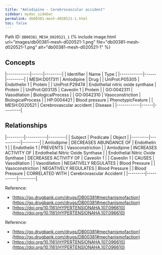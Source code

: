 ```yaml
---
title: "Amlodipine - Cerebrovascular accident"
sidebar: mydoc_sidebar
permalink: db00381-mesh-d020521-1.html
toc: false 
---
```



Path ID: `DB00381_MESH_D020521_1`
{% include image.html url="images/db00381-mesh-d020521-1.png" file="db00381-mesh-d020521-1.png" alt="db00381-mesh-d020521-1" %}

## Concepts

|------------|------|---------|
| Identifier | Name | Type    |
|------------|------|---------|
| MESH:D017311 | Amlodipine | Drug |
| UniProt:P05305 | Endothelin 1 | Protein |
| UniProt:P29474 | Endothelial nitric oxide synthase | Protein |
| UniProt:Q03135 | Caveolin 1 | Protein |
| GO:0042311 | Vasodilation | BiologicalProcess |
| GO:0042310 | Vasoconstriction | BiologicalProcess |
| HP:0004421 | Blood pressure | PhenotypicFeature |
| MESH:D020521 | Cerebrovascular accident | Disease |
|------------|------|---------|

## Relationships

|---------|-----------|---------|
| Subject | Predicate | Object  |
|---------|-----------|---------|
| Amlodipine | DECREASES ABUNDANCE OF | Endothelin 1 |
| Endothelin 1 | PREVENTS | Vasoconstriction |
| Amlodipine | INCREASES ACTIVITY OF | Endothelial Nitric Oxide Synthase |
| Endothelial Nitric Oxide Synthase | DECREASES ACTIVITY OF | Caveolin 1 |
| Caveolin 1 | CAUSES | Vasodilation |
| Vasodilation | NEGATIVELY REGULATES | Blood Pressure |
| Vasoconstriction | NEGATIVELY REGULATES | Blood Pressure |
| Blood Pressure | CORRELATED WITH | Cerebrovascular Accident |
|---------|-----------|---------|

Reference: 
  - [https://go.drugbank.com/drugs/DB00381#mechanismofaction](https://go.drugbank.com/drugs/DB00381#mechanismofaction)
  - [https://doi.org/10.1161/HYPERTENSIONAHA.107.096610](https://doi.org/10.1161/HYPERTENSIONAHA.107.096610)

Reference: 
  - [https://go.drugbank.com/drugs/DB00381#mechanismofaction](https://go.drugbank.com/drugs/DB00381#mechanismofaction)
  - [https://doi.org/10.1161/HYPERTENSIONAHA.107.096610](https://doi.org/10.1161/HYPERTENSIONAHA.107.096610)
